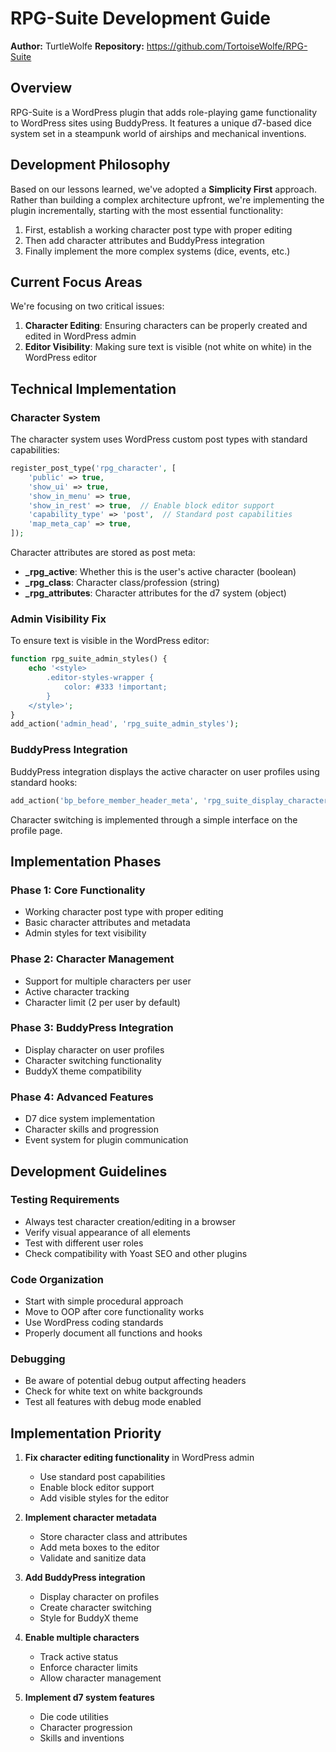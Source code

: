 # RPG-Suite Development Guide

**Author:** TurtleWolfe
**Repository:** https://github.com/TortoiseWolfe/RPG-Suite

## Overview

RPG-Suite is a WordPress plugin that adds role-playing game functionality to WordPress sites using BuddyPress. It features a unique d7-based dice system set in a steampunk world of airships and mechanical inventions.

## Development Philosophy

Based on our lessons learned, we've adopted a **Simplicity First** approach. Rather than building a complex architecture upfront, we're implementing the plugin incrementally, starting with the most essential functionality:

1. First, establish a working character post type with proper editing
2. Then add character attributes and BuddyPress integration
3. Finally implement the more complex systems (dice, events, etc.)

## Current Focus Areas

We're focusing on two critical issues:

1. **Character Editing**: Ensuring characters can be properly created and edited in WordPress admin
2. **Editor Visibility**: Making sure text is visible (not white on white) in the WordPress editor

## Technical Implementation

### Character System

The character system uses WordPress custom post types with standard capabilities:

```php
register_post_type('rpg_character', [
    'public' => true,
    'show_ui' => true,
    'show_in_menu' => true,
    'show_in_rest' => true,  // Enable block editor support
    'capability_type' => 'post',  // Standard post capabilities
    'map_meta_cap' => true,
]);
```

Character attributes are stored as post meta:

- **_rpg_active**: Whether this is the user's active character (boolean)
- **_rpg_class**: Character class/profession (string)
- **_rpg_attributes**: Character attributes for the d7 system (object)

### Admin Visibility Fix

To ensure text is visible in the WordPress editor:

```php
function rpg_suite_admin_styles() {
    echo '<style>
        .editor-styles-wrapper {
            color: #333 !important;
        }
    </style>';
}
add_action('admin_head', 'rpg_suite_admin_styles');
```

### BuddyPress Integration

BuddyPress integration displays the active character on user profiles using standard hooks:

```php
add_action('bp_before_member_header_meta', 'rpg_suite_display_character');
```

Character switching is implemented through a simple interface on the profile page.

## Implementation Phases

### Phase 1: Core Functionality
- Working character post type with proper editing
- Basic character attributes and metadata
- Admin styles for text visibility

### Phase 2: Character Management
- Support for multiple characters per user
- Active character tracking
- Character limit (2 per user by default)

### Phase 3: BuddyPress Integration
- Display character on user profiles
- Character switching functionality
- BuddyX theme compatibility

### Phase 4: Advanced Features
- D7 dice system implementation
- Character skills and progression
- Event system for plugin communication

## Development Guidelines

### Testing Requirements
- Always test character creation/editing in a browser
- Verify visual appearance of all elements
- Test with different user roles
- Check compatibility with Yoast SEO and other plugins

### Code Organization
- Start with simple procedural approach
- Move to OOP after core functionality works
- Use WordPress coding standards
- Properly document all functions and hooks

### Debugging
- Be aware of potential debug output affecting headers
- Check for white text on white backgrounds
- Test all features with debug mode enabled

## Implementation Priority

1. **Fix character editing functionality** in WordPress admin
   - Use standard post capabilities
   - Enable block editor support
   - Add visible styles for the editor

2. **Implement character metadata**
   - Store character class and attributes
   - Add meta boxes to the editor
   - Validate and sanitize data

3. **Add BuddyPress integration**
   - Display character on profiles
   - Create character switching
   - Style for BuddyX theme

4. **Enable multiple characters**
   - Track active status
   - Enforce character limits
   - Allow character management

5. **Implement d7 system features**
   - Die code utilities
   - Character progression
   - Skills and inventions